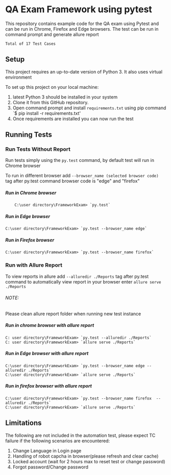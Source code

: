 # QA Exam Framework using pytest
This repository contains example code for the QA exam
using Pytest and can be run in Chrome, Firefox and Edge browsers.
The test can be run in command prompt and generate allure report
 
 `Total of 17 Test Cases`

## Setup
This project requires an up-to-date version of Python 3.
It also uses virtual environment

To set up this project on your local machine:
1. latest Python 3 should be installed in your system
2. Clone it from this GitHub repository.
3. Open command prompt and install `requirements.txt` using pip command `$ pip install -r requirements.txt'
4. Once requirements are installed you can now run the test


## Running Tests
### Run Tests Without Report
Run tests simply using the `py.test` command, by default test will run in Chrome browser

To run in different browser add `--browser_name (selected browser code)` tag after py.test command 
   browser code is "edge" and "firefox"
   
##### Run in Chrome browser
        C:\user directory\FrameworkExam> `py.test`
	
##### Run in Edge browser
	C:\user directory\FrameworkExam> `py.test --browser_name edge`
	
##### Run in Firefox browser
	C:\user directory\FrameworkExam> `py.test --browser_name firefox`

### Run with Allure Report	
To view reports in allure add `--alluredir ./Reports` tag after py.test command
to automatically view report in your browser enter `allure serve ./Reports` 

###### NOTE:
Please clean allure report folder  when running new test instance  
   
##### Run in chrome browser with allure report
	C: user directory\FrameworkExam> `py.test --alluredir ./Reports`
	C: user directory\FrameworkExam> `allure serve ./Reports`
   
##### Run in Edge browser with allure report
	C:\user directory\FrameworkExam> `py.test --browser_name edge --alluredir ./Reports`
	C:\user directory\FrameworkExam> `allure serve ./Reports`
	
##### Run in firefox browser with allure report
	C:\user directory\FrameworkExam> `py.test --browser_name firefox  --alluredir ./Reports`
	C:\user directory\FrameworkExam> `allure serve ./Reports`



## Limitations
The following are not included in the automation test, please expect TC failure if the following scenarios are encountered:
1. Change Language in Login page
2. Handling of robot capcha in browser(please refresh and clear cache)
3. Locked account (wait for 2 hours max to reset test or change password)
4. Forgot password/Change password
